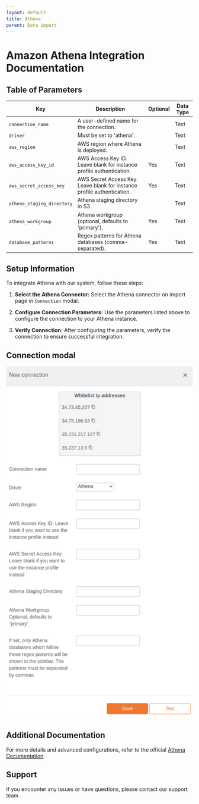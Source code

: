 ```yaml
---
layout: default
title: Athena
parent: Data import
---
```


# Amazon Athena Integration Documentation

## Table of Parameters

| Key                        | Description                                                             | Optional | Data Type |
|----------------------------|-------------------------------------------------------------------------|----------|-----------|
| `connection_name`          | A user-defined name for the connection.                                 |          | Text      |
| `driver`                   | Must be set to 'athena'.                                                |          | Text      |
| `aws_region`               | AWS region where Athena is deployed.                                    |          | Text      |
| `aws_access_key_id`        | AWS Access Key ID. Leave blank for instance profile authentication.     | Yes      | Text      |
| `aws_secret_access_key`    | AWS Secret Access Key. Leave blank for instance profile authentication. | Yes      | Text      |
| `athena_staging_directory` | Athena staging directory in S3.                                         |          | Text      |
| `athena_workgroup`         | Athena workgroup (optional, defaults to 'primary').                     | Yes      | Text      |
| `database_patterns`        | Regex patterns for Athena databases (comma-separated).                  | Yes      | Text      |

## Setup Information

To integrate Athena with our system, follow these steps:

1. **Select the Athena Connector:** Select the Athena connector on import page in `Connection`
   modal.

2. **Configure Connection Parameters:** Use the parameters listed above to configure the connection
   to your Athena instance.

3. **Verify Connection:** After configuring the parameters, verify the connection to ensure
   successful integration.

## Connection modal

![Athena Integration](../../../images/integration/athena-integration.png)

## Additional Documentation

For more details and advanced configurations, refer to the
official [Athena Documentation](https://docs.aws.amazon.com/athena/).

## Support

If you encounter any issues or have questions, please contact our support team.